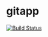 # gitapp
[![Build Status](https://dev.azure.com/devops-pipeline123/AgileProject/_apis/build/status/Devops100178.gitapp?branchName=master)](https://dev.azure.com/devops-pipeline123/AgileProject/_build/latest?definitionId=5&branchName=master)
